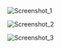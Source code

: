 ![Screenshot_1](https://github.com/user-attachments/assets/cba95649-fe89-4ebc-bcaa-7cd7241718f9)

![Screenshot_2](https://github.com/user-attachments/assets/1ea06eef-bf33-4fbd-acf3-f52c9f5281c2)

![Screenshot_3](https://github.com/user-attachments/assets/65ddc82d-dd4e-40a2-bba3-4b1ce32c8ba9)
